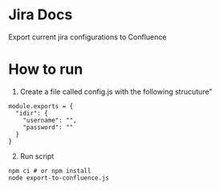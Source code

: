 # Jira Docs
Export current jira configurations to Confluence


# How to run
1. Create a file called config.js with the following strucuture"
```
module.exports = {
  "idir": {
    "username": "",
    "password": ""
  }
}
```

2. Run script
```
npm ci # or npm install
node export-to-confluence.js
```